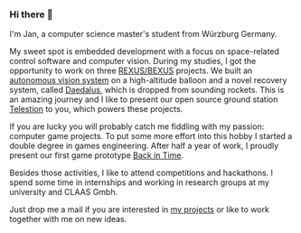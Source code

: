 ### Hi there 👋

I'm Jan, a computer science master's student from Würzburg Germany.

My sweet spot is embedded development with a focus on space-related control software and computer vision.
During my studies, I got the opportunity to work on three [REXUS/BEXUS](http://rexusbexus.net/) projects.
We built an [autonomous vision system](https://jvpichowski.github.io/quest-bexus) on a high-altitude balloon and a novel recovery system, called [Daedalus](https://wuespace.de/daedalus/), which is dropped from sounding rockets.
This is an amazing journey and I like to present our open source ground station [Telestion](https://github.com/TelestionTeam) to you, which powers these projects.

If you are lucky you will probably catch me fiddling with my passion: computer game projects.
To put some more effort into this hobby I started a double degree in games engineering. 
After half a year of work, I proudly present our first game prototype [Back in Time](https://www.youtube.com/watch?v=irkcqxGfY24&list=PLthd3ST3SckSovN5qMWRHe4go_FHJtczU&index=12).

Besides those activities, I like to attend competitions and hackathons.
I spend some time in internships and working in research groups at my university and CLAAS Gmbh.

Just drop me a mail if you are interested in [my projects](https://github.com/jvpichowski?tab=projects) or like to work together with me on new ideas.


<!--
**jvpichowski/jvpichowski** is a ✨ _special_ ✨ repository because its `README.md` (this file) appears on your GitHub profile.

Here are some ideas to get you started:

- 🔭 I’m currently working on ...
- 🌱 I’m currently learning ...
- 👯 I’m looking to collaborate on ...
- 🤔 I’m looking for help with ...
- 💬 Ask me about ...
- 📫 How to reach me: ...
- 😄 Pronouns: ...
- ⚡ Fun fact: ...
-->
